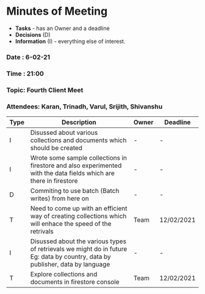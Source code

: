# Minutes of Meeting

* **Tasks** - has an Owner and a deadline
* **Decisions** (D)
* **Information** (I) - everything else of interest.
 
### Date : 6-02-21
### Time : 21:00
### Topic: Fourth Client Meet
### Attendees: Karan, Trinadh, Varul, Srijith, Shivanshu

Type | Description | Owner | Deadline
---- | ---- | ---- | ----
I | Disussed about various collections and documents which should be created| - | -
I | Wrote some sample collections in firestore and also experimented with the data fields which are there in firestore | - | -
D | Commiting to use batch (Batch writes) from here on | - | -
T | Need to come up with an efficient way of creating collections which will enhace the speed of the retrivals | Team | 12/02/2021
I | Disussed about the various types of retrievals we might do in future Eg: data by country, data by publisher, data by language | - | -
T | Explore collections and documents in firestore console | Team | 12/02/2021

